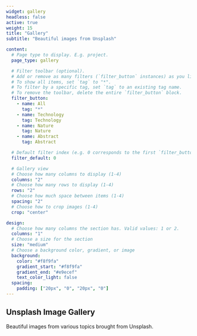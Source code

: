 ```yaml
---
widget: gallery
headless: false
active: true
weight: 15
title: "Gallery"
subtitle: "Beautiful images from Unsplash"

content:
  # Page type to display. E.g. project.
  page_type: gallery

  # Filter toolbar (optional).
  # Add or remove as many filters (`filter_button` instances) as you like.
  # To show all items, set `tag` to "*".
  # To filter by a specific tag, set `tag` to an existing tag name.
  # To remove the toolbar, delete the entire `filter_button` block.
  filter_button:
    - name: All
      tag: "*"
    - name: Technology
      tag: Technology
    - name: Nature
      tag: Nature
    - name: Abstract
      tag: Abstract

  # Default filter index (e.g. 0 corresponds to the first `filter_button` instance below).
  filter_default: 0

  # Gallery view
  # Choose how many columns to display (1-4)
  columns: "2"
  # Choose how many rows to display (1-4)
  rows: "2"
  # Choose how much space between items (1-4)
  spacing: "2"
  # Choose how to crop images (1-4)
  crop: "center"

design:
  # Choose how many columns the section has. Valid values: 1 or 2.
  columns: "1"
  # Choose a size for the section
  size: "medium"
  # Choose a background color, gradient, or image
  background:
    color: "#f8f9fa"
    gradient_start: "#f8f9fa"
    gradient_end: "#e9ecef"
    text_color_light: false
  spacing:
    padding: ["20px", "0", "20px", "0"]
---
```


## Unsplash Image Gallery

Beautiful images from various topics brought from Unsplash.
